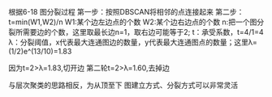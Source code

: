 根据6-18 图分裂过程
第一步：按照DBSCAN将相邻的点连接起来
第二步：t=min(W1,W2)/n
W1:某个边左边点的个数
W2:某个边右边点的个数
n:把一个图分裂所需要边的个数，这里取最长边n=1，取右边可能等于2;
t：承受系数，t=4/1=4
λ：分裂阈值，x代表最大连通图边的数量，y代表最大连通图点的数量；这里λ=(1/2)e^(13/10)=1.83

因为t=2>λ=1.83,切开边
第二轮t=2>λ=1.60,去掉边

与层次聚类的思路相反，为从顶至下
图建立方式、分裂方式可以非常灵活

